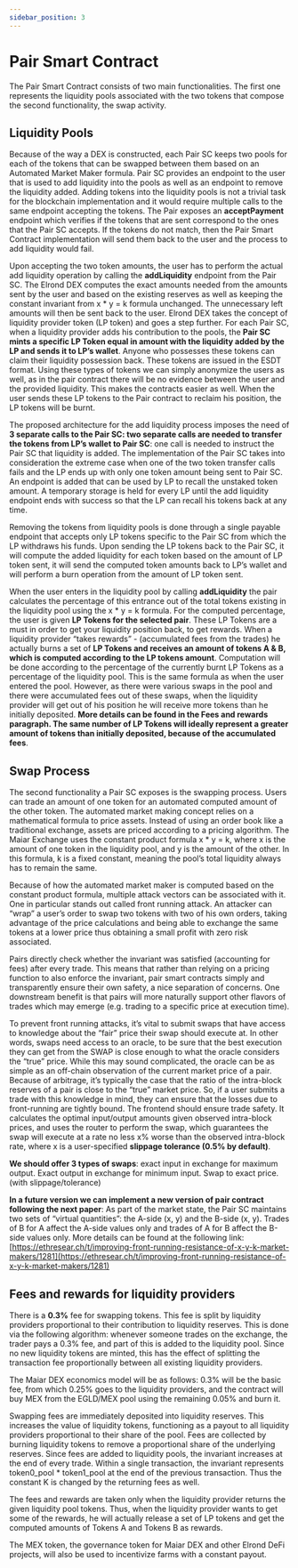 ```yaml
---
sidebar_position: 3
---
```


# Pair Smart Contract

The Pair Smart Contract consists of two main functionalities. The first one represents the liquidity pools associated with the two tokens that compose the second functionality, the swap activity.

## Liquidity Pools

Because of the way a DEX is constructed, each Pair SC keeps two pools for each of the tokens that can be swapped between them based on an Automated Market Maker formula. Pair SC provides an endpoint to the user that is used to add liquidity into the pools as well as an endpoint to remove the liquidity added. Adding tokens into the liquidity pools is not a trivial task for the blockchain implementation and it would require multiple calls to the same endpoint accepting the tokens. The Pair exposes an **acceptPayment** endpoint which verifies if the tokens that are sent correspond to the ones that the Pair SC accepts. If the tokens do not match, then the Pair Smart Contract implementation will send them back to the user and the process to add liquidity would fail.

Upon accepting the two token amounts, the user has to perform the actual add liquidity operation by calling the **addLiquidity** endpoint from the Pair SC. The Elrond DEX computes the exact amounts needed from the amounts sent by the user and based on the existing reserves as well as keeping the constant invariant from x \* y = k formula unchanged. The unnecessary left amounts will then be sent back to the user. Elrond DEX takes the concept of liquidity provider token (LP token) and goes a step further. For each Pair SC, when a liquidity provider adds his contribution to the pools, the **Pair SC mints a specific LP Token equal in amount with the liquidity added by the LP and sends it to LP’s wallet**. Anyone who possesses these tokens can claim their liquidity possession back. These tokens are issued in the ESDT format. Using these types of tokens we can simply anonymize the users as well, as in the pair contract there will be no evidence between the user and the provided liquidity. This makes the contracts easier as well. When the user sends these LP tokens to the Pair contract to reclaim his position, the LP tokens will be burnt.

The proposed architecture for the add liquidity process imposes the need of **3 separate calls to the Pair SC: two separate calls are needed to transfer the tokens from LP’s wallet to Pair SC**: one call is needed to instruct the Pair SC that liquidity is added. The implementation of the Pair SC takes into consideration the extreme case when one of the two token transfer calls fails and the LP ends up with only one token amount being sent to Pair SC. An endpoint is added that can be used by LP to recall the unstaked token amount. A temporary storage is held for every LP until the add liquidity endpoint ends with success so that the LP can recall his tokens back at any time.

Removing the tokens from liquidity pools is done through a single payable endpoint that accepts only LP tokens specific to the Pair SC from which the LP withdraws his funds. Upon sending the LP tokens back to the Pair SC, it will compute the added liquidity for each token based on the amount of LP token sent, it will send the computed token amounts back to LP’s wallet and will perform a burn operation from the amount of LP token sent.

When the user enters in the liquidity pool by calling **addLiquidity** the pair calculates the percentage of this entrance out of the total tokens existing in the liquidity pool using the x \* y = k formula. For the computed percentage, the user is given **LP Tokens for the selected pair**. These LP Tokens are a must in order to get your liquidity position back, to get rewards. When a liquidity provider “takes rewards” - (accumulated fees from the trades) he actually burns a set of **LP Tokens and receives an amount of tokens A & B, which is computed according to the LP tokens amount**. Computation will be done according to the percentage of the currently burnt LP Tokens as a percentage of the liquidity pool. This is the same formula as when the user entered the pool. However, as there were various swaps in the pool and there were accumulated fees out of these swaps, when the liquidity provider will get out of his position he will receive more tokens than he initially deposited. **More details can be found in the Fees and rewards paragraph. The same number of LP Tokens will ideally represent a greater amount of tokens than initially deposited, because of the accumulated fees**.

## Swap Process

The second functionality a Pair SC exposes is the swapping process. Users can trade an amount of one token for an automated computed amount of the other token. The automated market making concept relies on a mathematical formula to price assets. Instead of using an order book like a traditional exchange, assets are priced according to a pricing algorithm. The Maiar Exchange uses the constant product formula x \* y = k, where x is the amount of one token in the liquidity pool, and y is the amount of the other. In this formula, k is a fixed constant, meaning the pool’s total liquidity always has to remain the same.

Because of how the automated market maker is computed based on the constant product formula, multiple attack vectors can be associated with it. One in particular stands out called front running attack. An attacker can “wrap” a user’s order to swap two tokens with two of his own orders, taking advantage of the price calculations and being able to exchange the same tokens at a lower price thus obtaining a small profit with zero risk associated.

Pairs directly check whether the invariant was satisfied (accounting for fees) after every trade. This means that rather than relying on a pricing function to also enforce the invariant, pair smart contracts simply and transparently ensure their own safety, a nice separation of concerns. One downstream benefit is that pairs will more naturally support other flavors of trades which may emerge (e.g. trading to a specific price at execution time).

To prevent front running attacks, it’s vital to submit swaps that have access to knowledge about the “fair” price their swap should execute at. In other words, swaps need access to an oracle, to be sure that the best execution they can get from the SWAP is close enough to what the oracle considers the “true” price. While this may sound complicated, the oracle can be as simple as an off-chain observation of the current market price of a pair. Because of arbitrage, it’s typically the case that the ratio of the intra-block reserves of a pair is close to the “true” market price. So, if a user submits a trade with this knowledge in mind, they can ensure that the losses due to front-running are tightly bound. The frontend should ensure trade safety. It calculates the optimal input/output amounts given observed intra-block prices, and uses the router to perform the swap, which guarantees the swap will execute at a rate no less x% worse than the observed intra-block rate, where x is a user-specified **slippage tolerance (0.5% by default)**.

**We should offer 3 types of swaps**: exact input in exchange for maximum output. Exact output in exchange for minimum input. Swap to exact price. (with slippage/tolerance)

**In a future version we can implement a new version of pair contract following the next paper**: As part of the market state, the Pair SC maintains two sets of “virtual quantities”: the A-side (x, y) and the B-side (x, y). Trades of B for A affect the A-side values only and trades of A for B affect the B-side values only. More details can be found at the following link:
[https://ethresear.ch/t/improving-front-running-resistance-of-x-y-k-market-makers/1281](https://ethresear.ch/t/improving-front-running-resistance-of-x-y-k-market-makers/1281)

## Fees and rewards for liquidity providers

There is a **0.3%** fee for swapping tokens. This fee is split by liquidity providers proportional to their contribution to liquidity reserves. This is done via the following algorithm: whenever someone trades on the exchange, the trader pays a 0.3% fee, and part of this is added to the liquidity pool. Since no new liquidity tokens are minted, this has the effect of splitting the transaction fee proportionally between all existing liquidity providers.

The Maiar DEX economics model will be as follows: 0.3% will be the basic fee, from which 0.25% goes to the liquidity providers, and the contract will buy MEX from the EGLD/MEX pool using the remaining 0.05% and burn it.

Swapping fees are immediately deposited into liquidity reserves. This increases the value of liquidity tokens, functioning as a payout to all liquidity providers proportional to their share of the pool. Fees are collected by burning liquidity tokens to remove a proportional share of the underlying reserves. Since fees are added to liquidity pools, the invariant increases at the end of every trade. Within a single transaction, the invariant represents token0_pool \* token1_pool at the end of the previous transaction. Thus the constant K is changed by the returning fees as well.

The fees and rewards are taken only when the liquidity provider returns the given liquidity pool tokens. Thus, when the liquidity provider wants to get some of the rewards, he will actually release a set of LP tokens and get the computed amounts of Tokens A and Tokens B as rewards.

The MEX token, the governance token for Maiar DEX and other Elrond DeFi projects, will also be used to incentivize farms with a constant payout.
